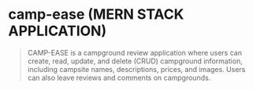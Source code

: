 # camp-ease (MERN STACK APPLICATION)

> CAMP-EASE is a campground review application where users can create, read, update, and delete (CRUD) campground information, including campsite names, descriptions, prices, and images. Users can also leave reviews and comments on campgrounds.
